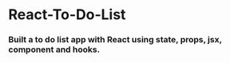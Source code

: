 # React-To-Do-List

### Built a to do list app with React using state, props, jsx, component and hooks.
